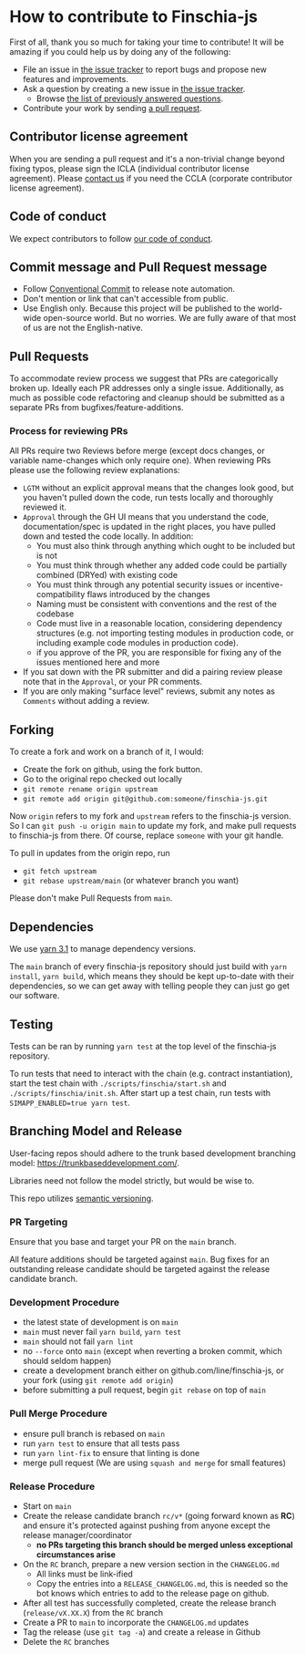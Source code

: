 # How to contribute to Finschia-js

First of all, thank you so much for taking your time to contribute!
It will be amazing if you could help us by doing any of the following:

- File an issue in [the issue tracker](https://github.com/line/finschia-js/issues) to report bugs and propose new features and
  improvements.
- Ask a question by creating a new issue in [the issue tracker](https://github.com/line/finschia-js/issues).
  - Browse [the list of previously answered questions](https://github.com/line/finschia-js/issues?q=label%3Aquestion).
- Contribute your work by sending [a pull request](https://github.com/line/finschia-js/pulls).

## Contributor license agreement

When you are sending a pull request and it's a non-trivial change beyond fixing typos, please sign 
the ICLA (individual contributor license agreement). Please
[contact us](mailto:dev@finschia.org) if you need the CCLA (corporate contributor license agreement).

## Code of conduct

We expect contributors to follow [our code of conduct](https://github.com/line/finschia-js/blob/main/CODE_OF_CONDUCT.md).

## Commit message and Pull Request message

- Follow [Conventional Commit](https://www.conventionalcommits.org) to release note automation.
- Don't mention or link that can't accessible from public.
- Use English only. Because this project will be published to the world-wide open-source world. But no worries. We are fully aware of that most of us are not the English-native.

## Pull Requests

To accommodate review process we suggest that PRs are categorically broken up.
Ideally each PR addresses only a single issue. Additionally, as much as possible
code refactoring and cleanup should be submitted as a separate PRs from bugfixes/feature-additions.

### Process for reviewing PRs

All PRs require two Reviews before merge (except docs changes, or variable name-changes which only require one). When reviewing PRs please use the following review explanations:

- `LGTM` without an explicit approval means that the changes look good, but you haven't pulled down the code, run tests locally and thoroughly reviewed it.
- `Approval` through the GH UI means that you understand the code, documentation/spec is updated in the right places, you have pulled down and tested the code locally. In addition:
  - You must also think through anything which ought to be included but is not
  - You must think through whether any added code could be partially combined (DRYed) with existing code
  - You must think through any potential security issues or incentive-compatibility flaws introduced by the changes
  - Naming must be consistent with conventions and the rest of the codebase
  - Code must live in a reasonable location, considering dependency structures (e.g. not importing testing modules in production code, or including example code modules in production code).
  - if you approve of the PR, you are responsible for fixing any of the issues mentioned here and more
- If you sat down with the PR submitter and did a pairing review please note that in the `Approval`, or your PR comments.
- If you are only making "surface level" reviews, submit any notes as `Comments` without adding a review.

## Forking
To create a fork and work on a branch of it, I would:

- Create the fork on github, using the fork button.
- Go to the original repo checked out locally
- `git remote rename origin upstream`
- `git remote add origin git@github.com:someone/finschia-js.git`

Now `origin` refers to my fork and `upstream` refers to the finschia-js version.
So I can `git push -u origin main` to update my fork, and make pull requests to finschia-js from there.
Of course, replace `someone` with your git handle.

To pull in updates from the origin repo, run

- `git fetch upstream`
- `git rebase upstream/main` (or whatever branch you want)

Please don't make Pull Requests from `main`.

## Dependencies

We use [yarn 3.1](https://classic.yarnpkg.com/lang/en/) to manage
dependency versions.

The `main` branch of every finschia-js repository should just build with `yarn install`, `yarn build`,
which means they should be kept up-to-date with their dependencies, so we can
get away with telling people they can just go get our software.

## Testing

Tests can be ran by running `yarn test` at the top level of the finschia-js repository.

To run tests that need to interact with the chain (e.g. contract instantiation), start the test chain with `./scripts/finschia/start.sh` and `./scripts/finschia/init.sh`. After start up a test chain, run tests with `SIMAPP_ENABLED=true yarn test`.

## Branching Model and Release

User-facing repos should adhere to the trunk based development branching model: https://trunkbaseddevelopment.com/.

Libraries need not follow the model strictly, but would be wise to.

This repo utilizes [semantic versioning](https://semver.org/).

### PR Targeting

Ensure that you base and target your PR on the `main` branch.

All feature additions should be targeted against `main`. Bug fixes for an outstanding release candidate
should be targeted against the release candidate branch.

### Development Procedure

- the latest state of development is on `main`
- `main` must never fail `yarn build`, `yarn test`
- `main` should not fail `yarn lint`
- no `--force` onto `main` (except when reverting a broken commit, which should seldom happen)
- create a development branch either on github.com/line/finschia-js, or your fork (using `git remote add origin`)
- before submitting a pull request, begin `git rebase` on top of `main`

### Pull Merge Procedure

- ensure pull branch is rebased on `main`
- run `yarn test` to ensure that all tests pass
- run `yarn lint-fix` to ensure that linting is done
- merge pull request (We are using `squash and merge` for small features)

### Release Procedure

- Start on `main`
- Create the release candidate branch `rc/v*` (going forward known as **RC**)
  and ensure it's protected against pushing from anyone except the release
  manager/coordinator
  - **no PRs targeting this branch should be merged unless exceptional circumstances arise**
- On the `RC` branch, prepare a new version section in the `CHANGELOG.md`
  - All links must be link-ified
  - Copy the entries into a `RELEASE_CHANGELOG.md`, this is needed so the bot knows which entries to add to the release page on github.
- After all test has successfully completed, create the release branch
  (`release/vX.XX.X`) from the `RC` branch
- Create a PR to `main` to incorporate the `CHANGELOG.md` updates
- Tag the release (use `git tag -a`) and create a release in Github
- Delete the `RC` branches

